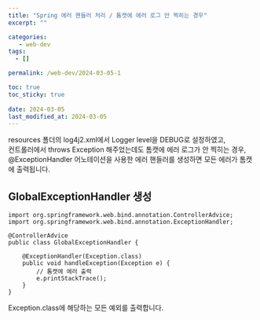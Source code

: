 ```yaml
---
title: "Spring 에러 핸들러 처리 / 톰캣에 에러 로그 안 찍히는 경우"
excerpt: ""

categories:
   - web-dev
tags:
  - []

permalink: /web-dev/2024-03-05-1

toc: true
toc_sticky: true
 
date: 2024-03-05
last_modified_at: 2024-03-05
---
```


resources 폴더의 log4j2.xml에서 Logger level을 DEBUG로 설정하였고,  
컨트롤러에서 throws Exception 해주었는데도 톰캣에 에러 로그가 안 찍히는 경우,  
@ExceptionHandler 어노테이션을 사용한 에러 핸들러를 생성하면 모든 에러가 톰캣에 출력됩니다.

## GlobalExceptionHandler 생성
```
import org.springframework.web.bind.annotation.ControllerAdvice;
import org.springframework.web.bind.annotation.ExceptionHandler;

@ControllerAdvice
public class GlobalExceptionHandler {

    @ExceptionHandler(Exception.class)
    public void handleException(Exception e) {
        // 톰캣에 에러 출력
        e.printStackTrace();
    }
}
```
Exception.class에 해당하는 모든 예외를 출력합니다.
